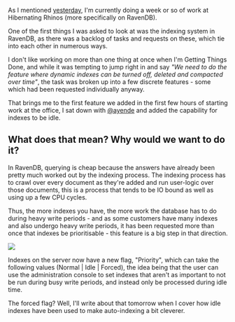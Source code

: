 As I mentioned [yesterday](/entries/working-at-hibernating-rhinos.html), I'm currently doing a week or so of work at Hibernating Rhinos (more specifically on RavenDB).

One of the first things I was asked to look at was the indexing system in RavenDB, as there was a backlog of tasks and requests on these, which tie into each other in numerous ways.

I don't like working on more than one thing at once when I'm Getting Things Done, and while it was tempting to jump right in and say *"We need to do the feature where dynamic indexes can be turned off, deleted and compacted over time"*, the task was broken up into a few discrete features - some which had been requested individually anyway.

That brings me to the first feature we added in the first few hours of starting work at the office, I sat down with [@ayende](http://twitter.com/ayende) and added the capability for indexes to be idle.

What does that mean? Why would we want to do it? 
--------------------------------

In RavenDB, querying is cheap because the answers have already been pretty much worked out by the indexing process. The indexing process has to crawl over every document as they're added and run user-logic over those documents, this is a process that tends to be IO bound as well as using up a few CPU cycles.

Thus, the more indexes you have, the more work the database has to do during heavy write periods - and as some customers have many indexes and also undergo heavy write periods, it has been requested more than once that indexes be prioritisable - this feature is a big step in that direction. 

![](/img/idlewis.png)

Indexes on the server now have a new flag, "Priority", which can take the following values (Normal | Idle | Forced), the idea being that the user can use the administration console to set indexes that aren't as important to not be run during busy write periods, and instead only be processed during idle time.

The forced flag? Well, I'll write about that tomorrow when I cover how idle indexes have been used to make auto-indexing a bit cleverer.
